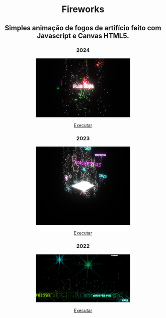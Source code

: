 <h1 align="center">Fireworks</h1>

<h2 align="center">Simples animação de fogos de artifício feito com Javascript e Canvas HTML5.</h2>

<div align="center">
  <h3 >2024</h3>
  
  <img width="300" src="PREVIEW_2024.png"/>

<a href='https://alex5ander.github.io/Fireworks/2024/'>Executar</a>

</div>

<div align="center">
  <h3 >2023</h3>

  <img width="300" src="PREVIEW_2023.png"/>

<a href='https://alex5ander.github.io/Fireworks/2023/'>Executar</a>

</div>

<div align="center">
  <h3>2022</h3>

  <img width="300" src="PREVIEW_2022.png"/>
  
  <a href='https://alex5ander.github.io/Fireworks/2022/'>Executar</a>
</div>
